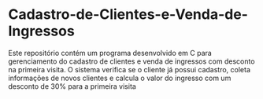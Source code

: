 # Cadastro-de-Clientes-e-Venda-de-Ingressos
Este repositório contém um programa desenvolvido em C para gerenciamento do cadastro de clientes e venda de ingressos com desconto na primeira visita. O sistema verifica se o cliente já possui cadastro, coleta informações de novos clientes e calcula o valor do ingresso com um desconto de 30% para a primeira visita
